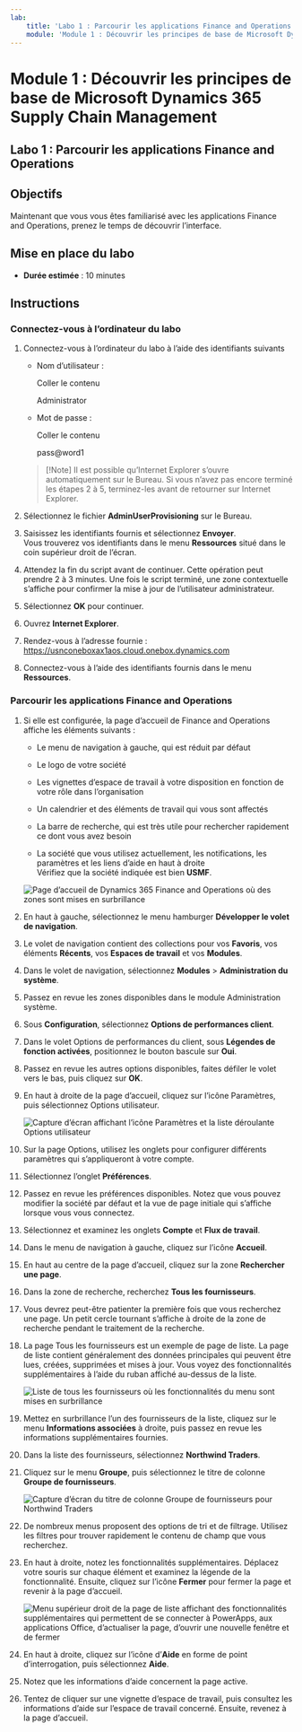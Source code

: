 ```yaml
---
lab:
    title: 'Labo 1 : Parcourir les applications Finance and Operations'
    module: 'Module 1 : Découvrir les principes de base de Microsoft Dynamics 365 Supply Chain Management'
---
```


# Module 1 : Découvrir les principes de base de Microsoft Dynamics 365 Supply Chain Management

## Labo 1 : Parcourir les applications Finance and Operations

## Objectifs

Maintenant que vous vous êtes familiarisé avec les applications Finance and Operations, prenez le temps de découvrir l’interface.

## Mise en place du labo

- **Durée estimée** : 10 minutes

## Instructions

### Connectez-vous à l’ordinateur du labo

1. Connectez-vous à l’ordinateur du labo à l’aide des identifiants suivants

    - Nom d’utilisateur :

        Coller le contenu

        Administrator

    - Mot de passe :

        Coller le contenu

        pass@word1

    >[!Note] Il est possible qu’Internet Explorer s’ouvre automatiquement sur le Bureau. Si vous n’avez pas encore terminé les étapes 2 à 5, terminez-les avant de retourner sur Internet Explorer.

1. Sélectionnez le fichier **AdminUserProvisioning** sur le Bureau.

1. Saisissez les identifiants fournis et sélectionnez **Envoyer**.  
Vous trouverez vos identifiants dans le menu **Ressources** situé dans le coin supérieur droit de l’écran.

1. Attendez la fin du script avant de continuer. Cette opération peut prendre 2 à 3 minutes. Une fois le script terminé, une zone contextuelle s’affiche pour confirmer la mise à jour de l’utilisateur administrateur.

1. Sélectionnez **OK** pour continuer.

1. Ouvrez **Internet Explorer**.

1. Rendez-vous à l’adresse fournie : <https://usnconeboxax1aos.cloud.onebox.dynamics.com>

1. Connectez-vous à l’aide des identifiants fournis dans le menu **Ressources**.

### Parcourir les applications Finance and Operations
1. Si elle est configurée, la page d’accueil de Finance and Operations affiche les éléments suivants :

    - Le menu de navigation à gauche, qui est réduit par défaut

    - Le logo de votre société

    - Les vignettes d’espace de travail à votre disposition en fonction de votre rôle dans l’organisation

    - Un calendrier et des éléments de travail qui vous sont affectés

    - La barre de recherche, qui est très utile pour rechercher rapidement ce dont vous avez besoin

    - La société que vous utilisez actuellement, les notifications, les paramètres et les liens d’aide en haut à droite  
    Vérifiez que la société indiquée est bien **USMF**.

    ![Page d’accueil de Dynamics 365 Finance and Operations où des zones sont mises en surbrillance](./media/m1-common-home-page.png)

1. En haut à gauche, sélectionnez le menu hamburger **Développer le volet de navigation**.

1. Le volet de navigation contient des collections pour vos **Favoris**, vos éléments **Récents**, vos **Espaces de travail** et vos **Modules**.

1. Dans le volet de navigation, sélectionnez **Modules** > **Administration du système**.

1. Passez en revue les zones disponibles dans le module Administration système.

1. Sous **Configuration**, sélectionnez **Options de performances client**.

1. Dans le volet Options de performances du client, sous **Légendes de fonction activées**, positionnez le bouton bascule sur **Oui**.

1. Passez en revue les autres options disponibles, faites défiler le volet vers le bas, puis cliquez sur **OK**.

1. En haut à droite de la page d’accueil, cliquez sur l’icône Paramètres, puis sélectionnez Options utilisateur.

    ![Capture d’écran affichant l’icône Paramètres et la liste déroulante Options utilisateur](./media/m1-common-settings-user-settings.png)

1. Sur la page Options, utilisez les onglets pour configurer différents paramètres qui s’appliqueront à votre compte.

1. Sélectionnez l’onglet **Préférences**.

1. Passez en revue les préférences disponibles. Notez que vous pouvez modifier la société par défaut et la vue de page initiale qui s’affiche lorsque vous vous connectez.

1. Sélectionnez et examinez les onglets **Compte** et **Flux de travail**.

1. Dans le menu de navigation à gauche, cliquez sur l’icône **Accueil**.

1. En haut au centre de la page d’accueil, cliquez sur la zone **Rechercher une page**.

1. Dans la zone de recherche, recherchez **Tous les fournisseurs**.

1. Vous devrez peut-être patienter la première fois que vous recherchez une page. Un petit cercle tournant s’affiche à droite de la zone de recherche pendant le traitement de la recherche.

1. La page Tous les fournisseurs est un exemple de page de liste. La page de liste contient généralement des données principales qui peuvent être lues, créées, supprimées et mises à jour. Vous voyez des fonctionnalités supplémentaires à l’aide du ruban affiché au-dessus de la liste.

    ![Liste de tous les fournisseurs où les fonctionnalités du menu sont mises en surbrillance](./media/m1-common-all-vendor-list-page.png)

1. Mettez en surbrillance l’un des fournisseurs de la liste, cliquez sur le menu **Informations associées** à droite, puis passez en revue les informations supplémentaires fournies.

1. Dans la liste des fournisseurs, sélectionnez **Northwind Traders**.

1. Cliquez sur le menu **Groupe**, puis sélectionnez le titre de colonne **Groupe de fournisseurs**.

    ![Capture d’écran du titre de colonne Groupe de fournisseurs pour Northwind Traders](./media/m1-common-all-vendor-group-menu.png)

1. De nombreux menus proposent des options de tri et de filtrage. Utilisez les filtres pour trouver rapidement le contenu de champ que vous recherchez.

1. En haut à droite, notez les fonctionnalités supplémentaires. Déplacez votre souris sur chaque élément et examinez la légende de la fonctionnalité. Ensuite, cliquez sur l’icône **Fermer** pour fermer la page et revenir à la page d’accueil.

    ![Menu supérieur droit de la page de liste affichant des fonctionnalités supplémentaires qui permettent de se connecter à PowerApps, aux applications Office, d’actualiser la page, d’ouvrir une nouvelle fenêtre et de fermer](./media/m1-common-list-page-additional-features-menu.png)

1. En haut à droite, cliquez sur l’icône d’**Aide** en forme de point d’interrogation, puis sélectionnez **Aide**.

1. Notez que les informations d’aide concernent la page active.

1. Tentez de cliquer sur une vignette d’espace de travail, puis consultez les informations d’aide sur l’espace de travail concerné. Ensuite, revenez à la page d’accueil.
